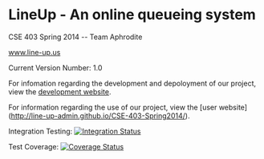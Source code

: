 LineUp - An online queueing system
==================

CSE 403 Spring 2014 -- Team Aphrodite

www.line-up.us

Current Version Number: 1.0

For infomation regarding the development and depoloyment of our project, 
view the [development website](https://github.com/Line-Up-Admin/CSE-403-Spring2014/wiki).

For information regarding the use of our project, view the [user website]
(http://line-up-admin.github.io/CSE-403-Spring2014/).

Integration Testing: [![Integration Status](https://travis-ci.org/Line-Up-Admin/CSE-403-Spring2014.svg?branch=master)](https://travis-ci.org/Line-Up-Admin/CSE-403-Spring2014)

Test Coverage: [![Coverage Status](https://img.shields.io/coveralls/Line-Up-Admin/CSE-403-Spring2014.svg)](https://coveralls.io/r/Line-Up-Admin/CSE-403-Spring2014?branch=master)
